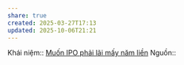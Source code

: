 ```yaml
---
share: true
created: 2025-03-27T17:13
updated: 2025-10-06T21:21
---
```

Khái niệm:: 
[Muốn IPO phải lãi mấy năm liền](./Mu%E1%BB%91n%20IPO%20ph%E1%BA%A3i%20l%C3%A3i%20m%E1%BA%A5y%20n%C4%83m%20li%E1%BB%81n.md)
Nguồn:: 